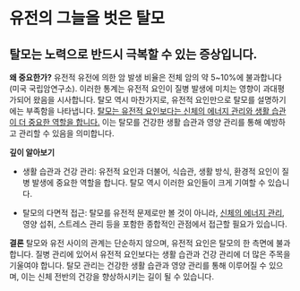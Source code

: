 ﻿

# 유전의 그늘을 벗은 탈모

## 탈모는 노력으로 반드시 극복할 수 있는 증상입니다.

**왜 중요한가?** 
유전적 유전에 의한 암 발생 비율은 전체 암의 약 5~10%에 불과합니다(미국 국립암연구소). 이러한 통계는 유전적 요인이 질병 발생에 미치는 영향이 과대평가되어 왔음을 시사합니다. 탈모 역시 마찬가지로, 유전적 요인만으로 탈모를 설명하기에는 부족함을 나타냅니다. [탈모는 유전적 요인보다는 신체의 에너지 관리와 생활 습관이 더 중요한 역할을 합니다.](https://frontier-three.vercel.app/kr/m04/m0402) 이는 탈모를 건강한 생활 습관과 영양 관리를 통해 예방하고 관리할 수 있음을 의미합니다. 

**깊이 알아보기**

- 생활 습관과 건강 관리: 유전적 요인과 더불어, 식습관, 생활 방식, 환경적 요인이 질병 발생에 중요한 역할을 합니다. 탈모 역시 이러한 요인들이 크게 기여할 수 있습니다.
 
- 탈모의 다면적 접근: 탈모를 유전적 문제로만 볼 것이 아니라, [신체의 에너지 관리](https://frontier-three.vercel.app/kr/m04/m0402/m040202), 영양 섭취, 스트레스 관리 등을 포함한 종합적인 관점에서 접근할 필요가 있습니다. 

**결론**
탈모와 유전 사이의 관계는 단순하지 않으며, 유전적 요인은 탈모의 한 측면에 불과합니다. 질병 관리에 있어서 유전적 요인보다는 생활 습관과 건강 관리에 더 많은 주목을 기울여야 합니다. 탈모 관리는 건강한 생활 습관과 영양 관리를 통해 이루어질 수 있으며, 이는 신체 전반의 건강을 향상하시키는 길이 될 수 있습니다.
<!--stackedit_data:
eyJoaXN0b3J5IjpbLTQ0NDI3MTkwNCwxMTYzMTYxMzM4XX0=
-->